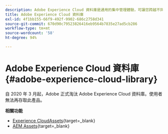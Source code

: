 ```yaml
---
description: Adobe Experience Cloud 資料庫是通用的集中管理體驗，可讓您跨越不同 Adobe Experience Cloud 解決方案儲存、尋找及選取資產。
title: Adobe Experience Cloud 資料庫
exl-id: 4f1bb155-66f9-492f-9902-686c2758d341
source-git-commit: 670d90c79523826416eb9564b7835e27ad5cb286
workflow-type: tm+mt
source-wordcount: '58'
ht-degree: 94%

---
```


# Adobe Experience Cloud 資料庫{#adobe-experience-cloud-library}

自 2020 年 3 月起，Adobe 正式淘汰 Adobe Experience Cloud 資料庫。使用者無法再存取此產品。

**相關功能**

* [Experience CloudAssets](https://experienceleague.adobe.com/docs/core-services/interface/services/assets/experience-cloud-assets.html){target=_blank}
* [AEM Assets](https://experienceleague.adobe.com/docs/experience-manager-cloud-service/content/assets/home.html){target=_blank}
